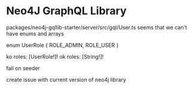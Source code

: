 # Neo4J GraphQL Library

  packages/neo4j-gqllib-starter/server/src/gql/User.ts
  seems that we can't have enums and arrays

  enum UserRole {
    ROLE_ADMIN,
    ROLE_USER
  }

  ko
  roles: [UserRole!]!
  ok
  roles: [String!]!

  fail on seeder

  create issue with current version of neo4j library
